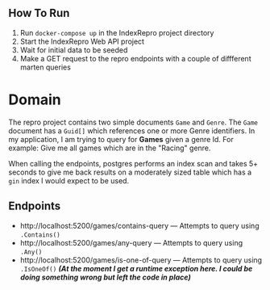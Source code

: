 ## How To Run

1. Run `docker-compose up` in the IndexRepro project directory
2. Start the IndexRepro Web API project
3. Wait for initial data to be seeded
4. Make a GET request to the repro endpoints with a couple of diffferent marten queries

# Domain
The repro project contains two simple documents `Game` and `Genre`. The `Game` document has a `Guid[]` which references one or more Genre identifiers.
In my application, I am trying to query for **Games** given a genre Id. For example: Give me all games which are in the "Racing" genre.

When calling the endpoints, postgres performs an index scan and takes 5+ seconds to give me back results on a moderately sized table which has a `gin` index I would expect to be used.


## Endpoints

* http://localhost:5200/games/contains-query — Attempts to query using `.Contains()`
* http://localhost:5200/games/any-query — Attempts to query using `.Any()`
* http://localhost:5200/games/is-one-of-query — Attempts to query using `.IsOneOf()` **_(At the moment I get a runtime exception here. I could be doing something wrong but left the code in place)_**
